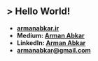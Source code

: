 
## > Hello World!

- **[armanabkar.ir](https://armanabkar.ir/)**
- **Medium: [Arman Abkar](https://medium.com/@armanabkar)**
- **LinkedIn: [Arman Abkar](https://www.linkedin.com/in/armanabkar/)**
- **armanabkar@gmail.com**


